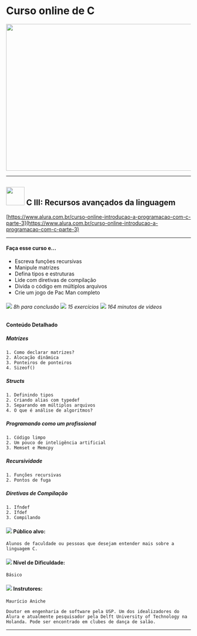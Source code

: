 # Curso online de C

[<img src="https://www.alura.com.br/assets/api/share/alura-cursos-online-tecnologia.png" width="927" height="400">](https://www.alura.com.br)

------

## <img src="https://www.alura.com.br/assets/api/cursos/introducao-a-programacao-com-c-parte-3.svg" width="50" height="50"> C III: Recursos avançados da linguagem

[https://www.alura.com.br/curso-online-introducao-a-programacao-com-c-parte-3](https://www.alura.com.br/curso-online-introducao-a-programacao-com-c-parte-3)

------

#### Faça esse curso e...

*	Escreva funções recursivas
*	Manipule matrizes
*	Defina tipos e estruturas
*	Lide com diretivas de compilação
*	Divida o código em múltiplos arquivos
*	Crie um jogo de Pac Man completo

###### ![](https://www.alura.com.br/assets/img/curso/icon-time.1489498780.svg) 8h para conclusão ![](https://www.alura.com.br/assets/img/curso/icon-exercises.1489498780.svg) 15 exercícios ![](https://www.alura.com.br/assets/img/curso/icon-video.1489498780.svg) 164 minutos de videos
    
#### Conteúdo Detalhado

##### Matrizes

    1. Como declarar matrizes?
    2. Alocação dinâmica
    3. Ponteiros de ponteiros
    4. Sizeof()

##### Structs

    1. Definindo tipos
    2. Criando alias com typedef
    3. Separando em múltiplos arquivos
    4. O que é análise de algoritmos?

##### Programando como um profissional

    1. Código limpo
    2. Um pouco de inteligência artificial
    3. Memset e Memcpy

##### Recursividade

    1. Funções recursivas
    2. Pontos de fuga

##### Diretivas de Compilação

    1. Ifndef
    2. Ifdef
    3. Compilando

#### ![](https://www.alura.com.br/assets/img/curso/icon-target.1489498780.svg) Público alvo: 

    Alunos de faculdade ou pessoas que desejam entender mais sobre a linguagem C.

#### ![](https://www.alura.com.br/assets/img/curso/icon-difficulty.1489498780.svg) Nível de Dificuldade: 

    Básico

#### ![](https://www.alura.com.br/assets/img/curso/icon-teacher.1489498780.svg) Instrutores:
    
    Maurício Aniche

    Doutor em engenharia de software pela USP. Um dos idealizadores do Alura e atualmente pesquisador pela Delft University of Technology na Holanda. Pode ser encontrado em clubes de dança de salão.

------
